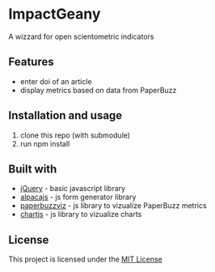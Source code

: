 # ImpactGeany

A wizzard for open scientometric indicators

## Features

* enter doi of an article
* display metrics based on data from PaperBuzz

## Installation and usage

1. clone this repo (with submodule)
2. run npm install


## Built with

* [jQuery](https://jquery.com/) - basic javascript library
* [alpacajs](http://alpacajs.org) - js form generator library
* [paperbuzzviz](https://github.com/jalperin/paperbuzzviz) - js library to vizualize PaperBuzz metrics
* [chartjs](https://www.chartjs.org/) - js library to vizualize charts

## License

This project is licensed under the [MIT License](https://opensource.org/licenses/MIT)
